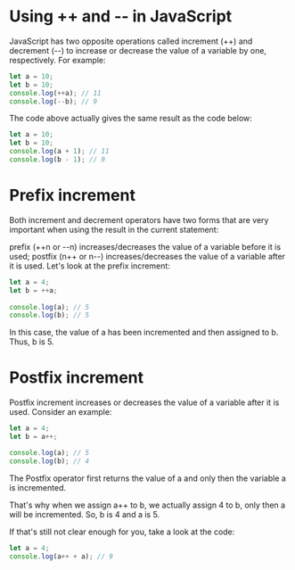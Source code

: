 # Using ++ and -- in JavaScript
JavaScript has two opposite operations called increment (++) and decrement (--) to increase or decrease the value of a variable by one, respectively. For example:
```javascript
let a = 10;
let b = 10;
console.log(++a); // 11
console.log(--b); // 9
```
The code above actually gives the same result as the code below:
```javascript
let a = 10;
let b = 10;
console.log(a + 1); // 11
console.log(b - 1); // 9
```

# Prefix increment
Both increment and decrement operators have two forms that are very important when using the result in the current statement:

prefix (++n or --n) increases/decreases the value of a variable before it is used;
postfix (n++ or n--) increases/decreases the value of a variable after it is used.
Let's look at the prefix increment:
```javascript
let a = 4;
let b = ++a;
 
console.log(a); // 5
console.log(b); // 5
```
In this case, the value of a has been incremented and then assigned to b. Thus, b is 5.

# Postfix increment
Postfix increment increases or decreases the value of a variable after it is used. Consider an example:
```javascript
let a = 4;
let b = a++;

console.log(a); // 5
console.log(b); // 4
```
The Postfix operator first returns the value of a and only then the variable a is incremented.

That's why when we assign a++ to b, we actually assign 4 to b, only then a will be incremented. So, b is 4 and a is 5.

If that's still not clear enough for you, take a look at the code:
```javascript
let a = 4;
console.log(a++ + a); // 9
```
